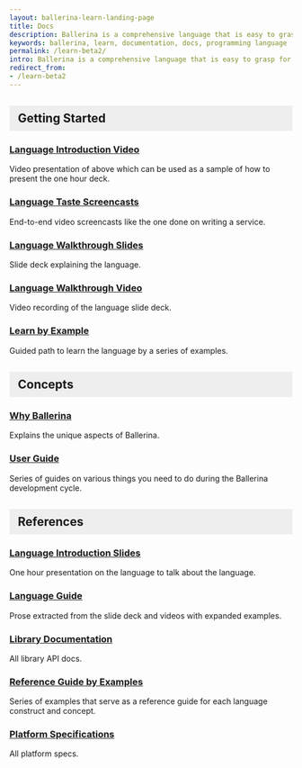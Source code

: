 ```yaml
---
layout: ballerina-learn-landing-page
title: Docs
description: Ballerina is a comprehensive language that is easy to grasp for anyone with prior programming experience. Start learning with the material below.
keywords: ballerina, learn, documentation, docs, programming language
permalink: /learn-beta2/
intro: Ballerina is a comprehensive language that is easy to grasp for anyone with prior programming experience. Start learning with the material below.
redirect_from:
- /learn-beta2
---
```

## Getting Started

### [Language Introduction Video](https://www.youtube.com/watch?v=My_uqtHvXV8&t=10s)

Video presentation of above which can be used as a sample of how to present the one hour deck.

### [Language Taste Screencasts](https://www.youtube.com/watch?v=My_uqtHvXV8&t=10s)

End-to-end video screencasts like the one done on writing a service.

### [Language Walkthrough Slides](http://localhost:4000/learn/language-concepts/Ballerina_Language_Presentation-2021-03-08.pdf)

Slide deck explaining the language.

### [Language Walkthrough Video](https://www.youtube.com/watch?v=My_uqtHvXV8&t=10s) 

Video recording of the language slide deck.

### [Learn by Example](/learn/by-example/)

Guided path to learn the language by a series of examples.

## Concepts

### [Why Ballerina](/learn/why-ballerina/)

Explains the unique aspects of Ballerina.

### [User Guide](/learn/user-guide/)

Series of guides on various things you need to do during the Ballerina development cycle.

## References

### [Language Introduction Slides](http://localhost:4000/learn/language-concepts/Ballerina_Language_Presentation-2021-03-08.pdf)

One hour presentation on the language to talk about the language.

### [Language Guide](/learn/language-concepts/)

Prose extracted from the slide deck and videos with expanded examples.

### [Library Documentation](/learn/api-docs/)

All library API docs.

### [Reference Guide by Examples](/learn/by-example/)

Series of examples that serve as a reference guide for each language construct and concept.

### [Platform Specifications](/spec/)

All platform specs.


<style>
.cBallerina-io-Gray-row.cLandingPageintro{

padding-bottom:0;
}

.cBallerina-io-Home-Middle-col{
padding-left:15px !important;
}

#getting-started, #concepts, #references{

    background-color:#eeeeee;
    display: block;
    padding: 10px 15px;
    border-bottom: none;
}

</style>